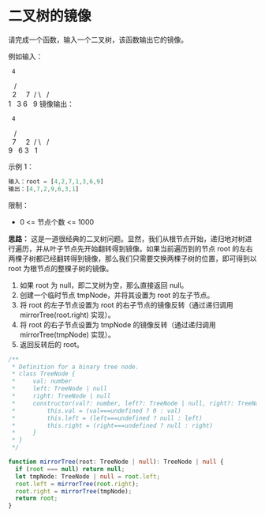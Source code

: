 # 二叉树的镜像

请完成一个函数，输入一个二叉树，该函数输出它的镜像。

例如输入：

     4
   /   \
  2     7
 / \   / \
1   3 6   9
镜像输出：

     4
   /   \
  7     2
 / \   / \
9   6 3   1

示例 1：

```js
输入：root = [4,2,7,1,3,6,9]
输出：[4,7,2,9,6,3,1]
```

限制：

- 0 <= 节点个数 <= 1000

**思路：**
这是一道很经典的二叉树问题。显然，我们从根节点开始，递归地对树进行遍历，并从叶子节点先开始翻转得到镜像。如果当前遍历到的节点 root 的左右两棵子树都已经翻转得到镜像，那么我们只需要交换两棵子树的位置，即可得到以 root 为根节点的整棵子树的镜像。

1. 如果 root 为 null，即二叉树为空，那么直接返回 null。
2. 创建一个临时节点 tmpNode，并将其设置为 root 的左子节点。
3. 将 root 的左子节点设置为 root 的右子节点的镜像反转（通过递归调用 mirrorTree(root.right) 实现）。
4. 将 root 的右子节点设置为 tmpNode 的镜像反转（通过递归调用 mirrorTree(tmpNode) 实现）。
5. 返回反转后的 root。

```ts
/**
 * Definition for a binary tree node.
 * class TreeNode {
 *     val: number
 *     left: TreeNode | null
 *     right: TreeNode | null
 *     constructor(val?: number, left?: TreeNode | null, right?: TreeNode | null) {
 *         this.val = (val===undefined ? 0 : val)
 *         this.left = (left===undefined ? null : left)
 *         this.right = (right===undefined ? null : right)
 *     }
 * }
 */

function mirrorTree(root: TreeNode | null): TreeNode | null {
  if (root === null) return null;
  let tmpNode: TreeNode | null = root.left;
  root.left = mirrorTree(root.right);
  root.right = mirrorTree(tmpNode);
  return root;
}
```
